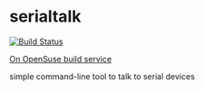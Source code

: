 # serialtalk
[![Build Status](https://travis-ci.org/BGO-OD/serialtalk.svg?branch=master)](https://travis-ci.org/BGO-OD/serialtalk)


[On OpenSuse build service](https://build.opensuse.org/package/show/home:JHannappel/serialtalk)

simple command-line tool to talk to serial devices


